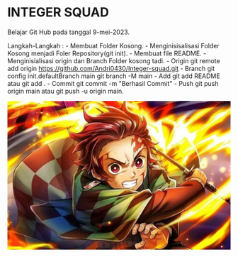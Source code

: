 # INTEGER SQUAD
Belajar Git Hub  pada tanggal 9-mei-2023.

Langkah-Langkah :
    - Membuat Folder Kosong.
    - Menginisisalisasi Folder Kosong menjadi Foler Repository(git init).
    - Membuat file README.
    - Menginisialisasi origin dan Branch Folder kosong tadi.
        - Origin
            git remote add origin https://github.com/Andri0430/Integer-squad.git
        - Branch
            git config init.defaultBranch main
            git branch -M main
    - Add
        git add README atau git add .
    - Commit
        git commit -m "Berhasil Commit"
    - Push
        git push origin main atau git push -u origin main.

![Tanjirou](tanjirou.jpg)